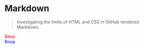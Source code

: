 # Markdown

> Investigating the limits of HTML and CSS in GitHub rendered Markdown.

<div style="align:center">
	<div style="color:red">Beep</div>
	<div style="color:blue">Boop</div>
</div>
